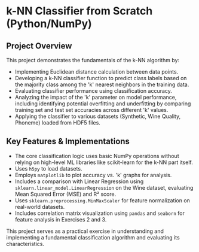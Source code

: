 # k-NN Classifier from Scratch (Python/NumPy)

## Project Overview

This project demonstrates the fundamentals of the k-NN algorithm by:

*   Implementing Euclidean distance calculation between data points.
*   Developing a k-NN classifier function to predict class labels based on the majority class among the 'k' nearest neighbors in the training data.
*   Evaluating classifier performance using classification accuracy.
*   Analyzing the impact of the 'k' parameter on model performance, including identifying potential overfitting and underfitting by comparing training set and test set accuracies across different 'k' values.
*   Applying the classifier to various datasets (Synthetic, Wine Quality, Phoneme) loaded from HDF5 files.

## Key Features & Implementations

*   The core classification logic uses basic NumPy operations without relying on high-level ML libraries like scikit-learn for the k-NN part itself.
*   Uses `h5py` to load datasets.
*   Employs `matplotlib` to plot accuracy vs. 'k' graphs for analysis.
*   Includes a comparison with Linear Regression using `sklearn.linear_model.LinearRegression` on the Wine dataset, evaluating Mean Squared Error (MSE) and R² score.
*   Uses `sklearn.preprocessing.MinMaxScaler` for feature normalization on real-world datasets.
*   Includes correlation matrix visualization using `pandas` and `seaborn` for feature analysis in Exercises 2 and 3.

This project serves as a practical exercise in understanding and implementing a fundamental classification algorithm and evaluating its characteristics.
